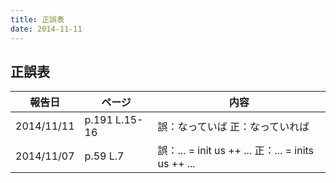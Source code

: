 ```yaml
---
title: 正誤表
date: 2014-11-11
---
```


## 正誤表

<table id="errata" class="tablesorter">
 <thead>
  <tr>
   <th>報告日</th>
   <th>ページ</th>
   <th>内容</th>
  </tr>
 </thead>
 <tbody>
<!--
  <tr>
   <td>2014/11/11</td>
   <td></td>
   <td>
    誤：<br>
    正：
   </td>
  </tr>
-->
  <tr>
   <td>2014/11/11</td>
   <td>p.191 L.15-16</td>
   <td>
    誤：なっていば
    正：なっていれば
   </td>
  </tr>
  <tr>
   <td>2014/11/07</td>
   <td>p.59 L.7</td>
   <td>
    誤：... = init us ++ ...
    正：... = inits us ++ ...
   </td>
  </tr>
 </tbody>
</table>

<script type="text/javascript">
  $(document).ready(function()
       {
           $("#errata").tablesorter();
       }
  );
</script>